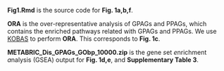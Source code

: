 **Fig1.Rmd** is the source code for **Fig. 1a,b,f**.

**ORA** is the over-representative analysis of GPAGs and PPAGs, which contains the enriched pathways related with GPAGs and PPAGs. We use [KOBAS](http://kobas.cbi.pku.edu.cn/) to perform **ORA**. This corresponds to **Fig. 1c**.

**METABRIC_Dis_GPAGs_GObp_10000.zip** is the *g*ene *s*et *e*nrichment *a*nalysis (GSEA) output for **Fig. 1d,e**, and **Supplementary Table 3**.

